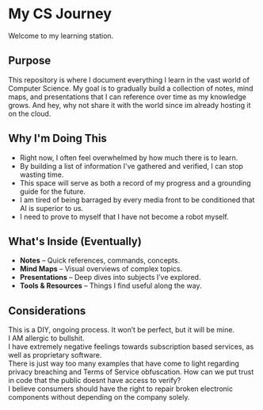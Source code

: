# My CS Journey

Welcome to my learning station.

## Purpose

This repository is where I document everything I learn in the vast world of Computer Science.
My goal is to gradually build a collection of notes, mind maps, and presentations that I can reference over time as my knowledge grows. And hey, why not share it with the world since im already hosting it on the cloud.

## Why I'm Doing This

- Right now, I often feel overwhelmed by how much there is to learn. 
- By building a list of information I've gathered and verified, I can stop wasting time. 
- This space will serve as both a record of my progress and a grounding guide for the future. 
- I am tired of being barraged by every media front to be conditioned that AI is superior to us. 
- I need to prove to myself that I have not become a robot myself. 

## What's Inside (Eventually)

-  **Notes** – Quick references, commands, concepts.
-  **Mind Maps** – Visual overviews of complex topics.
-  **Presentations** – Deep dives into subjects I’ve explored.
-  **Tools & Resources** – Things I find useful along the way.

## Considerations
This is a DIY, ongoing process. It won’t be perfect, but it will be mine. \
I AM allergic to bullshit. \
I have extremely negative feelings towards subscription based services, as well as proprietary software. \
There is just way too many examples that have come to light regarding privacy breaching and Terms of Service obfuscation.
How can we put trust in code that the public doesnt have access to verify? \
I believe consumers should have the right to repair broken electronic components without depending on the company solely.
